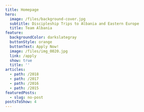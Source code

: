 ```yaml
---
title: Homepage
hero:
  image: /files/background-cover.jpg
  subtitle: Discipleship Trips to Albania and Eastern Europe
  title: Team Albania
feature:
  backgroundColor: darkslategray
  buttonStyle: orange
  buttonText: Apply Now!
  image: /files/img_0020.jpg
  link: /apply
  show: true
  title: ''
articles:
  - path: /2018
  - path: /2017
  - path: /2016
  - path: /2015
featuredPosts:
  - slug: no-post
postsToShow: 4
---
```


